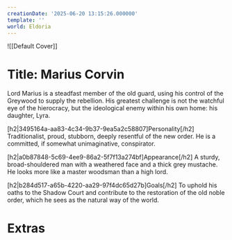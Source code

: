 ```yaml
---
creationDate: '2025-06-20 13:15:26.000000'
template: ''
world: Eldoria
---
```

![[Default Cover]]

# Title: Marius Corvin

Lord Marius is a steadfast member of the old guard, using his control of the Greywood to supply the rebellion. His greatest challenge is not the watchful eye of the hierocracy, but the ideological enemy within his own home: his daughter, Lyra.

[h2|3495164a-aa83-4c34-9b37-9ea5a2c58807]Personality[/h2]
Traditionalist, proud, stubborn, deeply resentful of the new order. He is a committed, if somewhat unimaginative, conspirator.

[h2|a0b87848-5c69-4ee9-86a2-5f7f13a274bf]Appearance[/h2]
A sturdy, broad-shouldered man with a weathered face and a thick grey mustache. He looks more like a master woodsman than a high lord.

[h2|b284d517-a65b-4220-aa29-97f4dc65d27b]Goals[/h2]
To uphold his oaths to the Shadow Court and contribute to the restoration of the old noble order, which he sees as the natural way of the world.





# Extras

